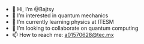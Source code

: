 - 👋 Hi, I’m @Bajtsy
- 👀 I’m interested in quantum mechanics
- 🌱 I’m currently learning physics at ITESM
- 💞️ I’m looking to collaborate on quantum computing
- 📫 How to reach me: a01570628@tec.mx
